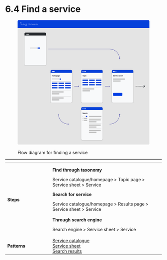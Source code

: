 # 6.4 Find a service

<figure><img src="../../.gitbook/assets/Find a service.png" alt=""><figcaption><p>Flow diagram for finding a service</p></figcaption></figure>

<table data-header-hidden><thead><tr><th width="131"></th><th></th></tr></thead><tbody><tr><td><strong>Steps</strong></td><td><p><strong>Find through taxonomy</strong></p><p>Service catalogue/homepage > Topic page > Service sheet > Service</p><p></p><p><strong>Search for service</strong></p><p>Service catalogue/homepage > Results page > Service sheet > Service<br><br><strong>Through search engine</strong></p><p>Search engine > Service sheet > Service</p></td></tr><tr><td><strong>Patterns</strong></td><td><a href="../7-design-patterns/7.8-service-catalogue.md">Service catalogue<br></a><a href="../7-design-patterns/7.9-service-sheet.md">Service sheet<br></a><a href="../7-design-patterns/7.6-search-results.md">Search results</a></td></tr></tbody></table>

